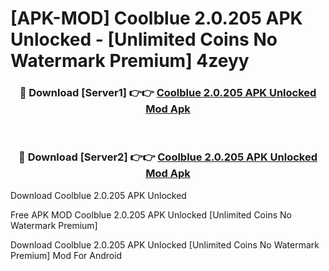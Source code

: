 # [APK-MOD] Coolblue 2.0.205 APK Unlocked - [Unlimited Coins No Watermark Premium] 4zeyy



<div align="center">
<h3>🔴 Download [Server1] 👉👉 <a href="https://momento.my/?title=Coolblue_2.0.205_APK_Unlocked">Coolblue 2.0.205 APK Unlocked Mod Apk</a></h3><br>

<h3>🔴 Download [Server2] 👉👉 <a href="https://momento.my/?title=Coolblue_2.0.205_APK_Unlocked">Coolblue 2.0.205 APK Unlocked Mod Apk</a></h3>
</div>



Download Coolblue 2.0.205 APK Unlocked 

Free APK MOD Coolblue 2.0.205 APK Unlocked [Unlimited Coins No Watermark Premium]

Download Coolblue 2.0.205 APK Unlocked [Unlimited Coins No Watermark Premium] Mod For Android
